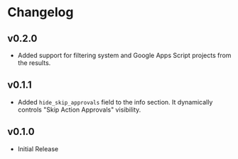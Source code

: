 # Changelog

## v0.2.0

- Added support for filtering system and Google Apps Script projects from the results.

## v0.1.1

- Added `hide_skip_approvals` field to the info section. It dynamically controls "Skip Action Approvals" visibility.

## v0.1.0

- Initial Release
